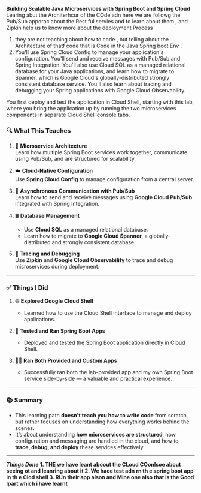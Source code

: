 

**Building Scalable Java Microservices with Spring Boot and Spring Cloud**
Learing  abut  the   Architerhcur of  the   COde  adn here  we are  followg  the   Pub/Sub  apporac  about  the  Rest ful  servies and  to  learn about  them ,  and 
Zipkin  help us to know  more  about    the   deployment  Process   
1.  they  are  not  teaching  about  how to  code  , but  telling  about  the  Architecture  of  thatf  code  that is  Code  in  the Java  Spring  boot  Env .
2.  You'll use Spring Cloud Config to manage your application's configuration. You'll send and receive messages with Pub/Sub and Spring Integration. You'll also use Cloud SQL as a managed relational database for your Java applications, and learn how to migrate to Spanner, which is Google Cloud's globally-distributed strongly consistent database service. You'll also learn about tracing and debugging your Spring applications with Google Cloud Observability.

You first deploy and test the application in Cloud Shell, starting with this lab, where you bring the application up by running the two microservices components in separate Cloud Shell console tabs.
### 🔍 What This Teaches

1. 🧱 **Microservice Architecture**  
   Learn how multiple Spring Boot services work together, communicate using Pub/Sub, and are structured for scalability.

2. ☁️ **Cloud-Native Configuration**  
   Use **Spring Cloud Config** to manage configuration from a central server.

3. 📡 **Asynchronous Communication with Pub/Sub**  
   Learn how to send and receive messages using **Google Cloud Pub/Sub** integrated with Spring Integration.

4. 🛢️ **Database Management**  
   - Use **Cloud SQL** as a managed relational database.
   - Learn how to migrate to **Google Cloud Spanner**, a globally-distributed and strongly consistent database.

5. 🔎 **Tracing and Debugging**  
   Use **Zipkin** and **Google Cloud Observability** to trace and debug microservices during deployment.

---

### ✅ Things I Did

1. 🌐 **Explored Google Cloud Shell**  
   - Learned how to use the Cloud Shell interface to manage and deploy applications.

2. 🚀 **Tested and Ran Spring Boot Apps**  
   - Deployed and tested the Spring Boot application directly in Cloud Shell.

3. 👨‍💻 **Ran Both Provided and Custom Apps**  
   - Successfully ran both the lab-provided app and my own Spring Boot service side-by-side — a valuable and practical experience.

---

### 📚 Summary

- This learning path **doesn't teach you how to write code** from scratch, but rather focuses on understanding how everything works behind the scenes.
- It’s about understanding **how microservices are structured**, how configuration and messaging are handled in the cloud, and how to **trace, debug, and deploy** these services effectively.

---
***Things  Done***
**1. THE we  have  leant  aboout  the   CLoud  COonlsoe  about  seeing ot  and  leanring  about it 
  2.  We  hace  test adn  rn th e  spring boot  app  in  th e Clod  shell 
  3.  RUn  their app  alson  and  Mine  one also  that is  the  Good lpart   which  i  have  learnt** 


